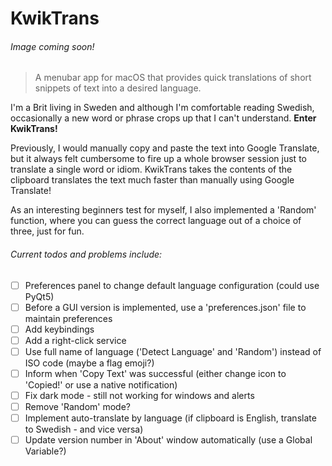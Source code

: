 # KwikTrans

###### Image coming soon!

> A menubar app for macOS that provides quick translations of short snippets of text into a desired language.

I'm a Brit living in Sweden and although I'm comfortable reading Swedish, occasionally a new word or phrase crops up that I can't understand. **Enter KwikTrans!**

Previously, I would manually copy and paste the text into Google Translate, but it always felt cumbersome to fire up a whole browser session just to translate a single word or idiom. KwikTrans takes the contents of the clipboard translates the text much faster than manually using Google Translate! 

As an interesting beginners test for myself, I also implemented a 'Random' function, where you can guess the correct language out of a choice of three, just for fun.

###### Current todos and problems include: 

- [ ] Preferences panel to change default language configuration (could use PyQt5)
- [ ] Before a GUI version is implemented, use a 'preferences.json' file to maintain preferences
- [ ] Add keybindings
- [ ] Add a right-click service
- [ ] Use full name of language ('Detect Language' and 'Random') instead of ISO code (maybe a flag emoji?)
- [ ] Inform when 'Copy Text' was successful (either change icon to 'Copied!' or use a native notification)
- [ ] Fix dark mode - still not working for windows and alerts
- [ ] Remove 'Random' mode?
- [ ] Implement auto-translate by language (if clipboard is English, translate to Swedish - and vice versa)
- [ ] Update version number in 'About' window automatically (use a Global Variable?)
